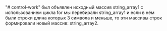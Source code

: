 "# control-work" 
был объявлен исходный массив string_array1
с использованием цикла for мы перебирали string_array1
и если в нём были строки длина которых 3 символа и меньше, то эти массивы строк формировали новый массив:  string_array2.
